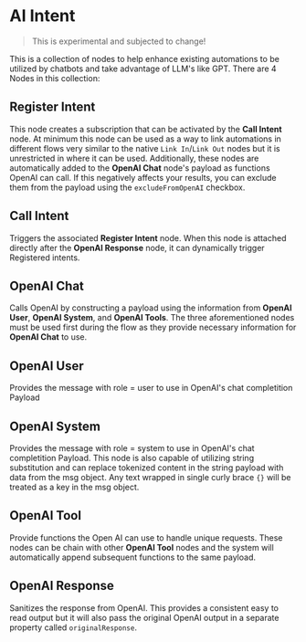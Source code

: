 # AI Intent

> This is experimental and subjected to change!

This is a collection of nodes to help enhance existing automations to be utilized by chatbots and take advantage of LLM's like GPT. There are 4 Nodes in this collection:

## Register Intent

This node creates a subscription that can be activated by the **Call Intent** node. At minimum this node can be used as a way to link automations in different flows very similar to the native `Link In`/`Link Out` nodes but it is unrestricted in where it can be used. Additionally, these nodes are automatically added to the **OpenAI Chat** node's payload as functions OpenAI can call. If this negatively affects your results, you can exclude them from the payload using the `excludeFromOpenAI` checkbox.

## Call Intent

Triggers the associated **Register Intent** node. When this node is attached directly after the **OpenAI Response** node, it can dynamically trigger Registered intents.

## OpenAI Chat

Calls OpenAI by constructing a payload using the information from **OpenAI User**, **OpenAI System**, and **OpenAI Tools**.
The three aforementioned nodes must be used first during the flow as they provide necessary information for **OpenAI Chat**
to use.

## OpenAI User

Provides the message with role = user to use in OpenAI's chat completition Payload

## OpenAI System

Provides the message with role = system to use in OpenAI's chat completition Payload. This node is also capable of utilizing string substitution and can replace tokenized content in the string payload with data from the msg object. Any text wrapped in single curly brace `{}` will be treated as a key in the msg object.

## OpenAI Tool

Provide functions the Open AI can use to handle unique requests. These nodes can be chain with other **OpenAI Tool** nodes and the system will automatically append subsequent functions to the same payload.

## OpenAI Response

Sanitizes the response from OpenAI. This provides a consistent easy to read output but it will also pass the original OpenAI output in a separate property called `originalResponse`.
